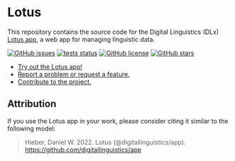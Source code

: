 # Lotus

This repository contains the source code for the Digital Linguistics (DLx) [Lotus app][app], a web app for managing linguistic data.

[![GitHub issues](https://img.shields.io/github/issues/digitallinguistics/app)][issues]
[![tests status](https://github.com/digitallinguistics/app/actions/workflows/tests.yml/badge.svg)](https://github.com/digitallinguistics/app/actions/workflows/tests.yml)
[![GitHub license](https://img.shields.io/github/license/digitallinguistics/app)][GitHub]
[![GitHub stars](https://img.shields.io/github/stars/digitallinguistics/app?style=social)](https://github.com/digitallinguistics/app/stargazers)

* [Try out the Lotus app!][app]
* [Report a problem or request a feature.][new-issue]
* [Contribute to the project.][dev-docs]

## Attribution

If you use the Lotus app in your work, please consider citing it similar to the following model:

> Hieber, Daniel W. 2022. Lotus (@digitallinguistics/app). https://github.com/digitallinguistics/app

<!-- LINKS -->
[app]:          https://app.digitallinguistics.io
[dev-docs]:     https://developer.digitallinguistics.io/app
[GitHub]:       https://github.com/digitallinguistics/app
[issues]:       https://github.com/digitallinguistics/app/issues
[new-issue]:    https://github.com/digitallinguistics/app/issues/new
